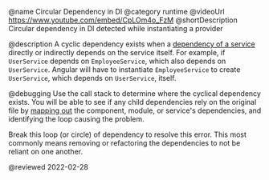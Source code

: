 @name Circular Dependency in DI
@category runtime
@videoUrl <https://www.youtube.com/embed/CpLOm4o_FzM>
@shortDescription Circular dependency in DI detected while instantiating a provider

@description
A cyclic dependency exists when a [dependency of a service](guide/hierarchical-dependency-injection) directly or indirectly depends on the service itself. For example, if `UserService` depends on `EmployeeService`, which also depends on `UserService`. Angular will have to instantiate `EmployeeService` to create `UserService`, which depends on `UserService`, itself.

@debugging
Use the call stack to determine where the cyclical dependency exists.
You will be able to see if any child dependencies rely on the original file by [mapping out](guide/dependency-injection-in-action) the component, module, or service's dependencies, and identifying the loop causing the problem.

Break this loop (or circle) of dependency to resolve this error. This most commonly means removing or refactoring the dependencies to not be reliant on one another.

<!-- links -->

<!-- external links -->

<!-- end links -->

@reviewed 2022-02-28
